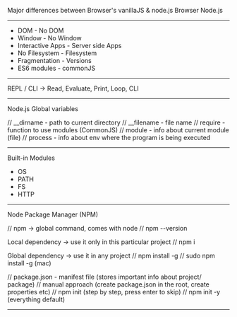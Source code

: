 Major differences between Browser's vanillaJS & node.js
Browser					Node.js
-------					-------
- DOM					- No DOM
- Window				- No Window
- Interactive Apps		- Server side Apps
- No Filesystem			- Filesystem
- Fragmentation			- Versions
- ES6 modules			- commonJS

---------------------------

REPL / CLI  ->  Read, Evaluate, Print, Loop, CLI

---------------------------

Node.js Global variables

// __dirname  -  path to current directory
// __filename -  file name
// require	  -  function to use modules (CommonJS)
// module 	  -  info about current module (file)
// process 	  -  info about env where the program is being executed

--------------------------

Built-in Modules
- OS
- PATH
- FS
- HTTP

--------------------------

Node Package Manager (NPM)

// npm  -> global command, comes with node
// npm --version

Local dependency -> use it only in this particular project
// npm i <packageName>

Global dependency -> use it in any project
// npm install -g <packageName>
// sudo npm install -g <packageName> (mac)


// package.json - manifest file (stores important info about project/ package)
// manual approach (create package.json in the root, create properties etc)
// npm init (step by step, press enter to skip)
// npm init -y (everything default)

--------------------------

